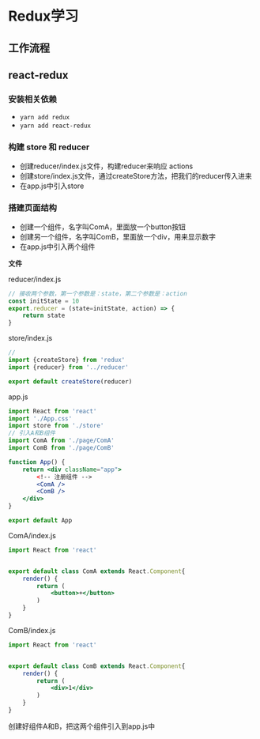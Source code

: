 # Redux学习

## 工作流程







## react-redux

### 安装相关依赖

- `yarn add redux`
- `yarn add react-redux`

### 构建 store 和  reducer

- 创建reducer/index.js文件，构建reducer来响应  actions
- 创建store/index.js文件，通过createStore方法，把我们的reducer传入进来
- 在app.js中引入store

### 搭建页面结构

- 创建一个组件，名字叫ComA，里面放一个button按钮
- 创建另一个组件，名字叫ComB，里面放一个div，用来显示数字
- 在app.js中引入两个组件

**文件**

reducer/index.js

```jsx
// 接收两个参数，第一个参数是：state，第二个参数是：action
const initState = 10
export.reducer = (state=initState, action) => {
    return state
}
```

store/index.js

``` jsx
//
import {createStore} from 'redux'
import {reducer} from '../reducer'

export default createStore(reducer)
```

app.js

```jsx
import React from 'react'
import './App.css'
import store from './store'
// 引入A和B组件
import ComA from './page/ComA'
import ComB from './page/ComB'

function App() {
    return <div className="app">
    	<!-- 注册组件 -->
        <ComA />
        <ComB />
    </div>
}

export default App
```

ComA/index.js

```jsx
import React from 'react'


export default class ComA extends React.Component{
    render() {
        return (
        	<button>+</button>
        )
    }
}
```

ComB/index.js

```jsx
import React from 'react'


export default class ComB extends React.Component{
    render() {
        return (
        	<div>1</div>
        )
    }
}
```

创建好组件A和B，把这两个组件引入到app.js中











